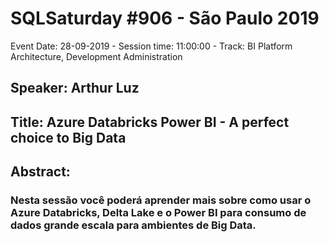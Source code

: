 # SQLSaturday #906 - São Paulo 2019
Event Date: 28-09-2019 - Session time: 11:00:00 - Track: BI Platform Architecture, Development  Administration
## Speaker: Arthur Luz
## Title: Azure Databricks  Power BI - A perfect choice to Big Data
## Abstract:
### Nesta sessão você poderá aprender mais sobre como usar o Azure Databricks, Delta Lake e o Power BI para consumo de dados grande escala para ambientes de Big Data.
